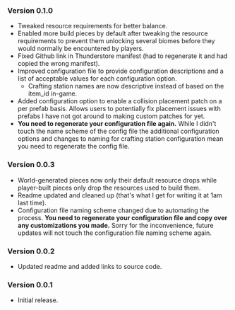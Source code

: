 ### Version 0.1.0
- Tweaked resource requirements for better balance.
- Enabled more build pieces by default after tweaking the resource requirements to prevent them unlocking several biomes before they would normally be encountered by players.
- Fixed Github link in Thunderstore manifest (had to regenerate it and had copied the wrong manifest).
- Improved configuration file to provide configuration descriptions and a list of acceptable values for each configuration option.
  - Crafting station names are now descriptive instead of based on the item_id in-game.
- Added configuration option to enable a collision placement patch on a per prefab basis. Allows users to potentially fix placement issues with prefabs I have not got around to making custom patches for yet.
- **You need to regenerate your configuration file again.** While I didn't touch the name scheme of the config file the additional configuration options and changes to naming for crafting station configuration mean you need to regenerate the config file.

### Version 0.0.3
- World-generated pieces now only their default resource drops while player-built pieces only drop the resources used to build them.
- Readme updated and cleaned up (that's what I get for writing it at 1am last time).
- Configuration file naming scheme changed due to automating the process. **You need to regenerate your configuration file and copy over any customizations you made.** Sorry for the inconvenience, future updates will not touch the configuration file naming scheme again.

### Version 0.0.2
- Updated readme and added links to source code.

### Version 0.0.1
- Initial release.
